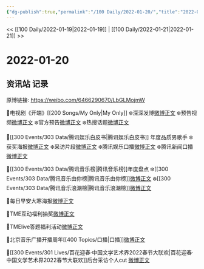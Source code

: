 ```yaml
---
{"dg-publish":true,"permalink":"/100 Daily/2022-01-20/","title":"2022-01-20","created":"2022-12-22T16:29:24.000+08:00","updated":"2023-04-11T14:46:34.459+08:00"}
---
```



<< [[100 Daily/2022-01-19\|2022-01-19]] | [[100 Daily/2022-01-21\|2022-01-21]] >>

# 2022-01-20

## 资讯站 记录

原博链接: https://weibo.com/6466290670/LbGLMojmW

🌟电视剧《开端》[[200 Songs/My Only\|My Only]]
❄️深深发博[微博正文](https://m.weibo.cn/6466290670/4727810326796216)
❄️预告视频[微博正文](https://m.weibo.cn/6466290670/4727725279676963)
❄️官方预告[微博正文](https://m.weibo.cn/6466290670/4727782455640553)
❄️热搜话题[微博正文](https://m.weibo.cn/6466290670/4727852001661587)

🌟[[300 Events/303 Data/腾讯娱乐白皮书\|腾讯娱乐白皮书]] 年度品质男歌手
❄️获奖海报[微博正文](https://m.weibo.cn/6466290670/4727704429270043)
❄️采访片段[微博正文](https://m.weibo.cn/6466290670/4727747379204118)
❄️腾讯娱乐口播[微博正文](https://m.weibo.cn/6466290670/4727698192074266)
❄️腾讯新闻口播[微博正文](https://m.weibo.cn/6466290670/4727726252755879)

🌟[[300 Events/303 Data/腾讯音乐榜\|腾讯音乐榜]]年度盘点
❄️[[300 Events/303 Data/腾讯音乐由你榜\|腾讯音乐由你榜]][微博正文](https://m.weibo.cn/6466290670/4727783039961913)
❄️[[300 Events/303 Data/腾讯音乐浪潮榜\|腾讯音乐浪潮榜]][微博正文](https://m.weibo.cn/6466290670/4727812063501367)

🌟每日早安大寒海报[微博正文](https://m.weibo.cn/6466290670/4727639354901984)

🌟TME互动福利抽奖[微博正文](https://m.weibo.cn/6466290670/4727701640577026)

🌟TMElive答题福利活动[微博正文](https://m.weibo.cn/6466290670/4727731570609303)

🌟北京音乐广播开播周年[[400 Topics/口播\|口播]][微博正文](https://m.weibo.cn/6466290670/4727664647344240)

🌟[[300 Events/301 Lives/百花迎春·中国文学艺术界2022春节大联欢\|百花迎春·中国文学艺术界2022春节大联欢]]后台采访个人cut [微博正文](https://m.weibo.cn/6466290670/4727691959603722)
